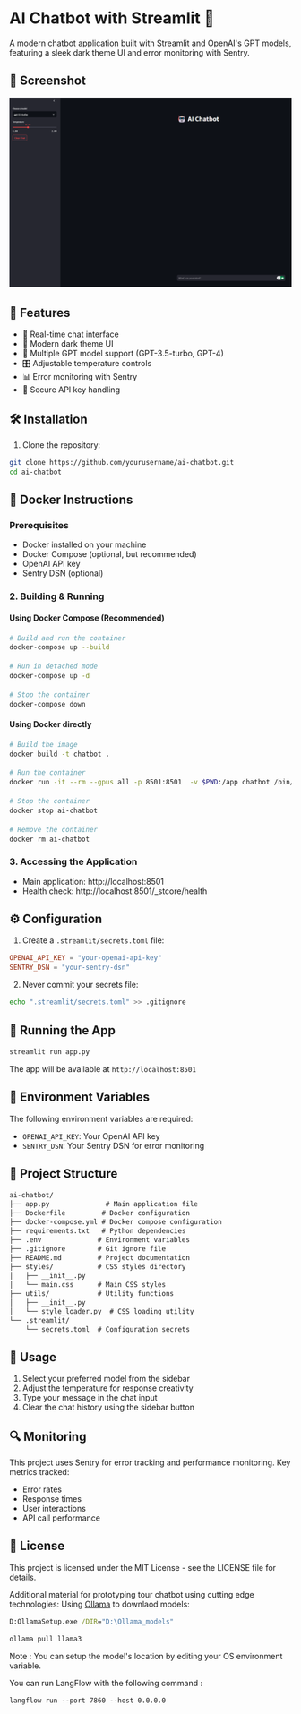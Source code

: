 # AI Chatbot with Streamlit 🤖

A modern chatbot application built with Streamlit and OpenAI's GPT models, featuring a sleek dark theme UI and error monitoring with Sentry.

## 📸 Screenshot

![AI Chatbot Interface](assets/SS.png)

## 🚀 Features

- 💬 Real-time chat interface
- 🎨 Modern dark theme UI
- 🔄 Multiple GPT model support (GPT-3.5-turbo, GPT-4)
- 🎛️ Adjustable temperature controls
- 📊 Error monitoring with Sentry
- 🔐 Secure API key handling

## 🛠️ Installation

1. Clone the repository:

``` bash
git clone https://github.com/yourusername/ai-chatbot.git
cd ai-chatbot
```

## 🐳 Docker Instructions

### Prerequisites
- Docker installed on your machine
- Docker Compose (optional, but recommended)
- OpenAI API key
- Sentry DSN (optional)

### 2. Building & Running

#### Using Docker Compose (Recommended)
```bash
# Build and run the container
docker-compose up --build

# Run in detached mode
docker-compose up -d

# Stop the container
docker-compose down
```

#### Using Docker directly
```bash
# Build the image
docker build -t chatbot .

# Run the container
docker run -it --rm --gpus all -p 8501:8501  -v $PWD:/app chatbot /bin/bash

# Stop the container
docker stop ai-chatbot

# Remove the container
docker rm ai-chatbot
```

### 3. Accessing the Application
- Main application: http://localhost:8501
- Health check: http://localhost:8501/_stcore/health


## ⚙️ Configuration

1. Create a `.streamlit/secrets.toml` file:
```toml
OPENAI_API_KEY = "your-openai-api-key"
SENTRY_DSN = "your-sentry-dsn"
```

2. Never commit your secrets file:
``` bash
echo ".streamlit/secrets.toml" >> .gitignore
```

## 🚀 Running the App

``` bash
streamlit run app.py
```

The app will be available at `http://localhost:8501`

## 🔧 Environment Variables

The following environment variables are required:

- `OPENAI_API_KEY`: Your OpenAI API key
- `SENTRY_DSN`: Your Sentry DSN for error monitoring

## 📁 Project Structure

```
ai-chatbot/
├── app.py              # Main application file
├── Dockerfile         # Docker configuration
├── docker-compose.yml # Docker compose configuration
├── requirements.txt   # Python dependencies
├── .env              # Environment variables
├── .gitignore        # Git ignore file
├── README.md         # Project documentation
├── styles/           # CSS styles directory
│   ├── __init__.py
│   └── main.css      # Main CSS styles
├── utils/            # Utility functions
│   ├── __init__.py
│   └── style_loader.py  # CSS loading utility
└── .streamlit/
    └── secrets.toml  # Configuration secrets
```
## 🎯 Usage

1. Select your preferred model from the sidebar
2. Adjust the temperature for response creativity
3. Type your message in the chat input
4. Clear the chat history using the sidebar button

## 🔍 Monitoring

This project uses Sentry for error tracking and performance monitoring. Key metrics tracked:

- Error rates
- Response times
- User interactions
- API call performance


## 📝 License

This project is licensed under the MIT License - see the LICENSE file for details.


Additional material for prototyping tour chatbot using cutting edge technologies: 
Using [Ollama](https://ollama.ai/) to downlaod models:

``` cmd
D:OllamaSetup.exe /DIR="D:\Ollama_models"
```

``` powershell
ollama pull llama3
```
Note : You can setup the model's location by editing your OS environment variable.

You can run LangFlow with the following command : 
```
langflow run --port 7860 --host 0.0.0.0
```

